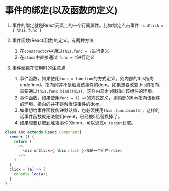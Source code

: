 # 事件的绑定(以及函数的定义)

1. 事件的绑定就是React元素上的一个行间属性。比如绑定点击事件：`onClick = { this.func }`

2. 事件函数(React函数)的定义。有两种方法
    1) 在`constructor`中通过`this.func = ?`进行定义
    2) 在`class`中直接通过 `func = ?`进行定义

3. 事件函数在使用时的注意点
    1) 事件函数，如果使用`func = function`的方式定义，则内部的this指向undefined。指向的并不是触发该事件的dom。如果想要改变this的指向，需要通过`this.func.bind(this)`，这样内部this就指向该组件的环境。
    2) 事件函数，如果使用`func = () =>`的方式定义，则内部的this指向该组件的环境。指向的并不是触发该事件的dom。
    3) 如果想给事件函数传递默认值，也必须使用`this.func.bind(5)`，这样的话事件函数就无法使用event，已经被5给替换掉了。
    4) 如果想要获取到触发事件的dom，可以通过`e.target`获取。

```js
class Abc extends React.Component{
  render () {
    return (
      <>  
        <div onClick={ this.click }>我是一个组件</div>
      </>
    )
  }
  click = (a) => {
    console.log(a);
  }
}
```


